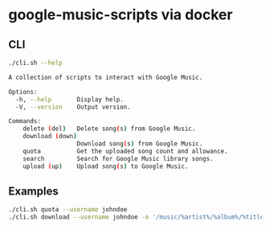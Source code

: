 google-music-scripts via docker
===============================

CLI
---

```bash
./cli.sh --help

A collection of scripts to interact with Google Music.

Options:
  -h, --help       Display help.
  -V, --version    Output version.

Commands:
    delete (del)   Delete song(s) from Google Music.
    download (down)
                   Download song(s) from Google Music.
    quota          Get the uploaded song count and allowance.
    search         Search for Google Music library songs.
    upload (up)    Upload song(s) to Google Music.
```


Examples
--------

```bash
./cli.sh quota --username johndoe
./cli.sh download --username johndoe -o '/music/%artist%/%album%/%title%'
```
